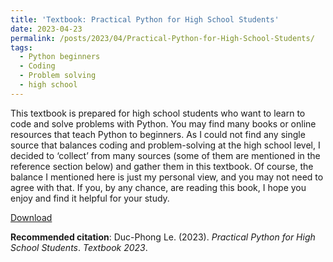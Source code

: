 ```yaml
---
title: 'Textbook: Practical Python for High School Students'
date: 2023-04-23
permalink: /posts/2023/04/Practical-Python-for-High-School-Students/
tags:
  - Python beginners
  - Coding
  - Problem solving 
  - high school
---
```


This textbook is prepared for high school students who want to learn to code and solve problems with Python. You may find many books or online resources that teach Python to beginners. As I could not find any single source that balances coding and problem-solving at the high school level, I decided to ‘collect’ from many sources (some of them are mentioned in the reference section below) and gather them in this textbook. Of course, the balance I mentioned here is just my personal view, and you may not need to agree with that. If you, by any chance, are reading this book, I hope you enjoy and find it helpful for your study.

[Download](https://dple.github.io/files/python-high-school-students.pdf)

**Recommended citation**: Duc-Phong Le. (2023). *Practical Python for High School Students*. <i>Textbook 2023</i>.